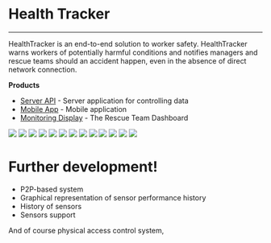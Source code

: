 # Health Tracker
****
HealthTracker is an end-to-end solution to worker safety. HealthTracker warns workers of potentially harmful conditions and notifies managers and rescue teams should an accident happen, even in the absence of direct network connection.

**Products**
* [Server API] - Server application for controlling data
* [Mobile App] - Mobile application
* [Monitoring Display] - The Rescue Team Dashboard



![](https://github.com/Sakerini/Health-Tracker-Android-MVVM/blob/master/Docs/1.png)
![](https://github.com/Sakerini/Health-Tracker-Android-MVVM/blob/master/Docs/2.png)
![](https://github.com/Sakerini/Health-Tracker-Android-MVVM/blob/master/Docs/3.png)
![](https://github.com/Sakerini/Health-Tracker-Android-MVVM/blob/master/Docs/4.png)
![](https://github.com/Sakerini/Health-Tracker-Android-MVVM/blob/master/Docs/5.png)
![](https://github.com/Sakerini/Health-Tracker-Android-MVVM/blob/master/Docs/6.png)
![](https://github.com/Sakerini/Health-Tracker-Android-MVVM/blob/master/Docs/8.png)
![](https://github.com/Sakerini/Health-Tracker-Android-MVVM/blob/master/Docs/9.png)
![](https://github.com/Sakerini/Health-Tracker-Android-MVVM/blob/master/Docs/10.png)
![](https://github.com/Sakerini/Health-Tracker-Android-MVVM/blob/master/Docs/12.png)
![](https://github.com/Sakerini/Health-Tracker-Android-MVVM/blob/master/Docs/13.png)
![](https://github.com/Sakerini/Health-Tracker-Android-MVVM/blob/master/Docs/15.png)
![](https://github.com/Sakerini/Health-Tracker-Android-MVVM/blob/master/Docs/16.png)

# Further development!

  - P2P-based system
  - Graphical representation of sensor performance history
  - History of sensors
  - Sensors support

And of course physical access control system,

[//]: # ()
   [Monitoring Display]: <http://github.com>
   [Server API]: <https://github.com/q00Dree/HealthTracker-Backend-WebAPI>
   [Mobile App]: <https://github.com/Sakerini/Health-Tracker-Android-MVVM>
